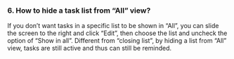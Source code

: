 ### 6. How to hide a task list from “All” view?
If you don’t want tasks in a specific list to be shown in “All”, you can slide the screen to the right and click “Edit”, then choose the list and uncheck the option of “Show in all”. Different from “closing list”, by hiding a list from “All” view, tasks are still active and thus can still be reminded.

